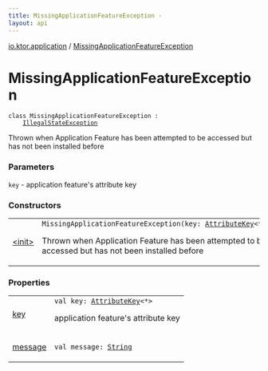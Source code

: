 ```yaml
---
title: MissingApplicationFeatureException - 
layout: api
---
```


<div class='api-docs-breadcrumbs'><a href="../index.html">io.ktor.application</a> / <a href="./index.html">MissingApplicationFeatureException</a></div>

# MissingApplicationFeatureException

<div class="signature"><code><span class="keyword">class </span><span class="identifier">MissingApplicationFeatureException</span>&nbsp;<span class="symbol">:</span>&nbsp;<br/>&nbsp;&nbsp;&nbsp;&nbsp;<a href="https://kotlinlang.org/api/latest/jvm/stdlib/kotlin/-illegal-state-exception/index.html"><span class="identifier">IllegalStateException</span></a></code></div>

Thrown when Application Feature has been attempted to be accessed but has not been installed before

### Parameters

<code>key</code> - application feature's attribute key

### Constructors

<table class="api-docs-table">
<tbody>
<tr>
<td markdown="1">

<a href="-init-.html">&lt;init&gt;</a>


</td>
<td markdown="1">
<div class="signature"><code><span class="identifier">MissingApplicationFeatureException</span><span class="symbol">(</span><span class="parameterName" id="io.ktor.application.MissingApplicationFeatureException$<init>(io.ktor.util.AttributeKey((kotlin.Any)))/key">key</span><span class="symbol">:</span>&nbsp;<a href="../../io.ktor.util/-attribute-key/index.html"><span class="identifier">AttributeKey</span></a><span class="symbol">&lt;</span><span class="identifier">*</span><span class="symbol">&gt;</span><span class="symbol">)</span></code></div>

Thrown when Application Feature has been attempted to be accessed but has not been installed before


</td>
</tr>
</tbody>
</table>

### Properties

<table class="api-docs-table">
<tbody>
<tr>
<td markdown="1">

<a href="key.html">key</a>


</td>
<td markdown="1">
<div class="signature"><code><span class="keyword">val </span><span class="identifier">key</span><span class="symbol">: </span><a href="../../io.ktor.util/-attribute-key/index.html"><span class="identifier">AttributeKey</span></a><span class="symbol">&lt;</span><span class="identifier">*</span><span class="symbol">&gt;</span></code></div>

application feature's attribute key


</td>
</tr>
<tr>
<td markdown="1">

<a href="message.html">message</a>


</td>
<td markdown="1">
<div class="signature"><code><span class="keyword">val </span><span class="identifier">message</span><span class="symbol">: </span><a href="https://kotlinlang.org/api/latest/jvm/stdlib/kotlin/-string/index.html"><span class="identifier">String</span></a></code></div>

</td>
</tr>
</tbody>
</table>
